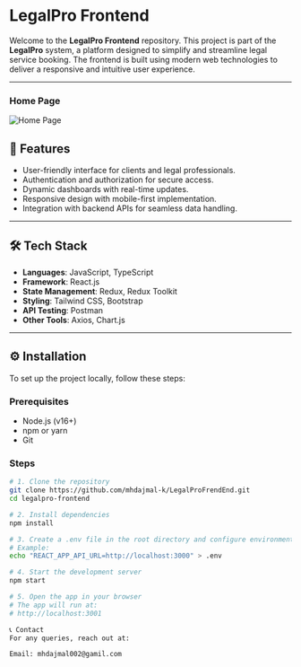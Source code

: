 # LegalPro Frontend

Welcome to the **LegalPro Frontend** repository. This project is part of the **LegalPro** system, a platform designed to simplify and streamline legal service booking. The frontend is built using modern web technologies to deliver a responsive and intuitive user experience.

---
### Home Page
![Home Page](assets/screenshots/homepage.png)
## 🚀 Features

- User-friendly interface for clients and legal professionals.
- Authentication and authorization for secure access.
- Dynamic dashboards with real-time updates.
- Responsive design with mobile-first implementation.
- Integration with backend APIs for seamless data handling.

---

## 🛠️ Tech Stack

- **Languages**: JavaScript, TypeScript
- **Framework**: React.js
- **State Management**: Redux, Redux Toolkit
- **Styling**: Tailwind CSS, Bootstrap
- **API Testing**: Postman
- **Other Tools**: Axios, Chart.js

---

## ⚙️ Installation

To set up the project locally, follow these steps:

### Prerequisites
- Node.js (v16+)
- npm or yarn
- Git

### Steps
```bash
# 1. Clone the repository
git clone https://github.com/mhdajmal-k/LegalProFrendEnd.git
cd legalpro-frontend

# 2. Install dependencies
npm install

# 3. Create a .env file in the root directory and configure environment variables
# Example:
echo "REACT_APP_API_URL=http://localhost:3000" > .env

# 4. Start the development server
npm start

# 5. Open the app in your browser
# The app will run at:
# http://localhost:3001

📞 Contact
For any queries, reach out at:

Email: mhdajmal002@gamil.com
